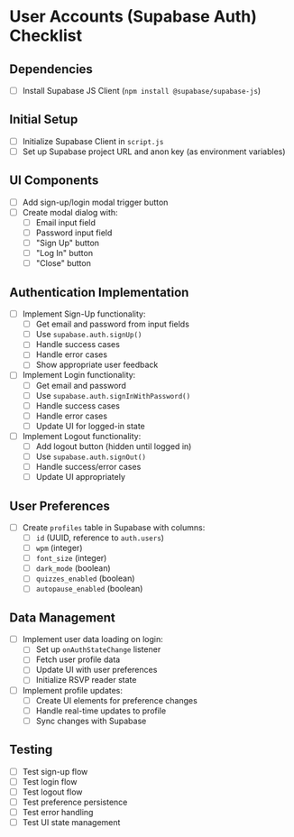 # User Accounts (Supabase Auth) Checklist

## Dependencies
- [ ] Install Supabase JS Client (`npm install @supabase/supabase-js`)

## Initial Setup
- [ ] Initialize Supabase Client in `script.js`
- [ ] Set up Supabase project URL and anon key (as environment variables)

## UI Components
- [ ] Add sign-up/login modal trigger button
- [ ] Create modal dialog with:
  - [ ] Email input field
  - [ ] Password input field
  - [ ] "Sign Up" button
  - [ ] "Log In" button
  - [ ] "Close" button

## Authentication Implementation
- [ ] Implement Sign-Up functionality:
  - [ ] Get email and password from input fields
  - [ ] Use `supabase.auth.signUp()`
  - [ ] Handle success cases
  - [ ] Handle error cases
  - [ ] Show appropriate user feedback

- [ ] Implement Login functionality:
  - [ ] Get email and password
  - [ ] Use `supabase.auth.signInWithPassword()`
  - [ ] Handle success cases
  - [ ] Handle error cases
  - [ ] Update UI for logged-in state

- [ ] Implement Logout functionality:
  - [ ] Add logout button (hidden until logged in)
  - [ ] Use `supabase.auth.signOut()`
  - [ ] Handle success/error cases
  - [ ] Update UI appropriately

## User Preferences
- [ ] Create `profiles` table in Supabase with columns:
  - [ ] `id` (UUID, reference to `auth.users`)
  - [ ] `wpm` (integer)
  - [ ] `font_size` (integer)
  - [ ] `dark_mode` (boolean)
  - [ ] `quizzes_enabled` (boolean)
  - [ ] `autopause_enabled` (boolean)

## Data Management
- [ ] Implement user data loading on login:
  - [ ] Set up `onAuthStateChange` listener
  - [ ] Fetch user profile data
  - [ ] Update UI with user preferences
  - [ ] Initialize RSVP reader state

- [ ] Implement profile updates:
  - [ ] Create UI elements for preference changes
  - [ ] Handle real-time updates to profile
  - [ ] Sync changes with Supabase

## Testing
- [ ] Test sign-up flow
- [ ] Test login flow
- [ ] Test logout flow
- [ ] Test preference persistence
- [ ] Test error handling
- [ ] Test UI state management 
